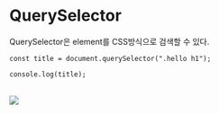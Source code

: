 # QuerySelector
QuerySelector은 element를 CSS방식으로 검색할 수 있다.

```
const title = document.querySelector(".hello h1");

console.log(title);
```
<br>
<img src="https://user-images.githubusercontent.com/76997276/171098784-d0e56c9d-ce99-46d4-994c-76b2be47dd8c.png"> 
